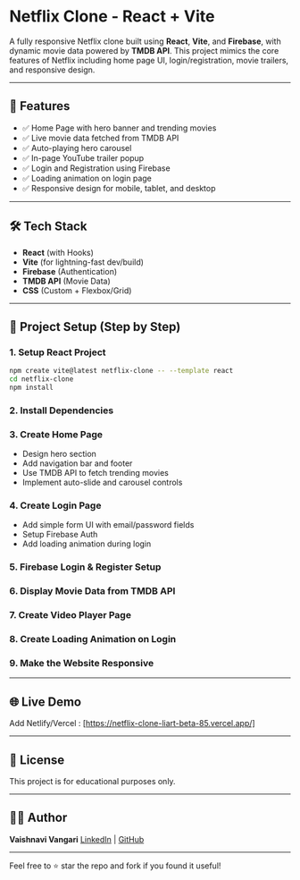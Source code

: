 
# Netflix Clone - React + Vite

A fully responsive Netflix clone built using **React**, **Vite**, and **Firebase**, with dynamic movie data powered by **TMDB API**. This project mimics the core features of Netflix including home page UI, login/registration, movie trailers, and responsive design.

---

## 🚀 Features

* ✅ Home Page with hero banner and trending movies
* ✅ Live movie data fetched from TMDB API
* ✅ Auto-playing hero carousel
* ✅ In-page YouTube trailer popup
* ✅ Login and Registration using Firebase
* ✅ Loading animation on login page
* ✅ Responsive design for mobile, tablet, and desktop

---

## 🛠️ Tech Stack

* **React** (with Hooks)
* **Vite** (for lightning-fast dev/build)
* **Firebase** (Authentication)
* **TMDB API** (Movie Data)
* **CSS** (Custom + Flexbox/Grid)

---


## 🧪 Project Setup (Step by Step)

### 1. **Setup React Project**

```bash
npm create vite@latest netflix-clone -- --template react
cd netflix-clone
npm install
```

### 2. **Install Dependencies**

### 3. **Create Home Page**

* Design hero section
* Add navigation bar and footer
* Use TMDB API to fetch trending movies
* Implement auto-slide and carousel controls

### 4. **Create Login Page**

* Add simple form UI with email/password fields
* Setup Firebase Auth
* Add loading animation during login

### 5. **Firebase Login & Register Setup**

### 6. **Display Movie Data from TMDB API**

### 7. **Create Video Player Page**

### 8. **Create Loading Animation on Login**

### 9. **Make the Website Responsive**

---

## 🌐 Live Demo

Add Netlify/Vercel : [https://netflix-clone-liart-beta-85.vercel.app/]

---

## 📄 License

This project is for educational purposes only.

---

## 🙋‍♀️ Author

**Vaishnavi Vangari**
[LinkedIn](https://www.linkedin.com/in/vaishnavi7997) | [GitHub](https://github.com/vaishnavi7997)

---

Feel free to ⭐ star the repo and fork if you found it useful!
